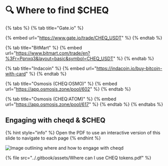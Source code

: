 # 🔍 Where to find $CHEQ

{% tabs %}
{% tab title="Gate.io" %}

{% embed url="https://www.gate.io/trade/CHEQ_USDT" %}
{% endtab %}

{% tab title="BitMart" %}
{% embed url="https://www.bitmart.com/trade/en?%3Fr=Ppnxq3&layout=basic&symbol=CHEQ_USDT" %}
{% endtab %}

{% tab title="Indacoin" %}
{% embed url="https://indacoin.io/buy-bitcoin-with-card" %}
{% endtab %}

{% tab title="Osmosis (CHEQ:OSMO)" %}
{% embed url="https://app.osmosis.zone/pool/602" %}
{% endtab %}

{% tab title="Osmosis (CHEQ:ATOM)" %}
{% embed url="https://app.osmosis.zone/pool/617" %}
{% endtab %}
{% endtabs %}

## Engaging with cheqd & $CHEQ

{% hint style="info" %}
Open the PDF to use an interactive version of this slide to navigate to each page
{% endhint %}

![Image outlining where and how to engage with cheqd]()

{% file src="../.gitbook/assets/Where can I use CHEQ tokens.pdf" %}
